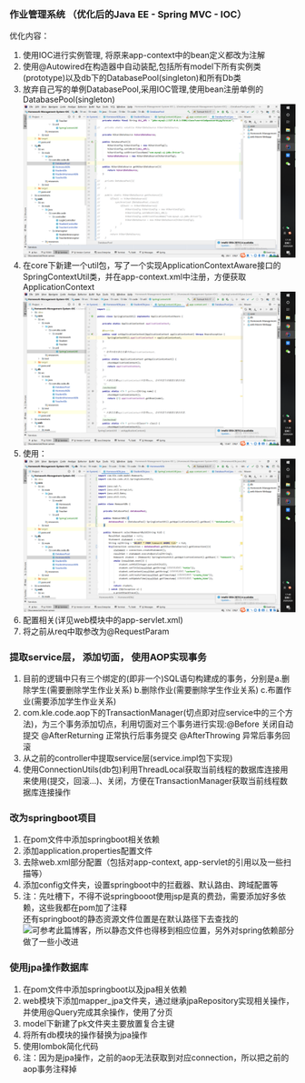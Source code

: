 ### 作业管理系统 （优化后的Java EE - Spring MVC - IOC） 

优化内容：
1. 使用IOC进行实例管理, 将原来app-context中的bean定义都改为注解
2. 使用@Autowired在构造器中自动装配,包括所有model下所有实例类(prototype)以及db下的DatabasePool(singleton)和所有Db类
2. 放弃自己写的单例DatabasePool,采用IOC管理,使用bean注册单例的DatabasePool(singleton)
![DatabasePool](screenshots/dbpool.png)
3. 在core下新建一个util包，写了一个实现ApplicationContextAware接口的SpringContextUtil类，并在app-context.xml中注册，方便获取ApplicationContext
![ApplicationContext](screenshots/context.png)
4. 使用：
![usage](screenshots/usage.png)
5. 配置相关(详见web模块中的app-servlet.xml)
6. 将之前从req中取参改为@RequestParam

### 提取service层， 添加切面， 使用AOP实现事务

1. 目前的逻辑中只有三个绑定的(即非一个)SQL语句构建成的事务，分别是a.删除学生(需要删除学生作业关系) b.删除作业(需要删除学生作业关系) c.布置作业(需要添加学生作业关系)
2. com.kle.code.aop下的TransactionManager(切点即对应service中的三个方法)，为三个事务添加切点，利用切面对三个事务进行实现:@Before 关闭自动提交 @AfterReturning 正常执行后事务提交 @AfterThrowing 异常后事务回滚
3. 从之前的controller中提取service层(service.impl包下实现)
4. 使用ConnectionUtils(db包)利用ThreadLocal获取当前线程的数据库连接用来使用(提交，回滚...)、关闭，方便在TransactionManager获取当前线程数据库连接操作

### 改为springboot项目
1. 在pom文件中添加springboot相关依赖
2. 添加application.properties配置文件
3. 去除web.xml部分配置（包括对app-context, app-servlet的引用以及一些扫描等）
4. 添加config文件夹，设置springboot中的拦截器、默认路由、跨域配置等
5. 注：先吐槽下，不得不说springbooot使用jsp是真的费劲，需要添加好多依赖，这些我都在pom加了注释  
还有springboot的静态资源文件位置是在默认路径下去查找的 ![可参考此篇博客](https://www.jianshu.com/p/eaae1b9d2b4a)，所以静态文件也得移到相应位置，另外对spring依赖部分做了一些小改进

### 使用jpa操作数据库
1. 在pom文件中添加springboot以及jpa相关依赖
2. web模块下添加mapper_jpa文件夹，通过继承jpaRepository实现相关操作，并使用@Query完成其余操作，使用了分页
3. model下新建了pk文件夹主要放置复合主键
4. 将所有db模块的操作替换为jpa操作
5. 使用lombok简化代码
7. 注：因为是jpa操作，之前的aop无法获取到对应connection，所以把之前的aop事务注释掉



